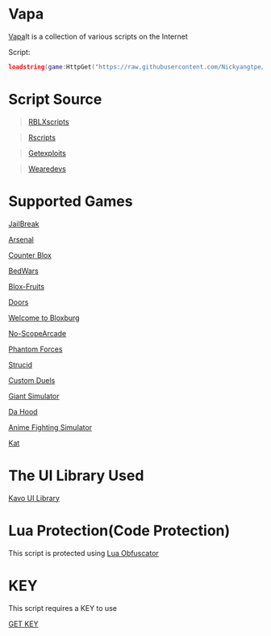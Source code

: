 # Vapa
[Vapa](https://github.com/Nickyangtpe/Vapa)It is a collection of various scripts on the Internet


Script:
``` Lua
loadstring(game:HttpGet("https://raw.githubusercontent.com/Nickyangtpe/Vapa/main/Main.txt", true))()
```

# Script Source
> [RBLXscripts](https://www.rblxscripts.net/)


> [Rscripts](https://rscripts.net/index)


> [Getexploits](https://getexploits.com/scripts/)


> [Wearedevs](https://wearedevs.net/scripts)

# Supported Games
[JailBreak](https://www.roblox.com/games/606849621/Jailbreak)


[Arsenal](https://www.roblox.com/games/286090429/Arsenal)


[Counter Blox](https://www.roblox.com/games/301549746/Counter-Blox)


[BedWars](https://www.roblox.com/games/6872265039/BedWars-GAME-BROWSER)


[Blox-Fruits](https://www.roblox.com/games/2753915549/Blox-Fruits)


[Doors](https://www.roblox.com/games/6516141723/DOORS)


[Welcome to Bloxburg](https://www.roblox.com/games/185655149/Welcome-to-Bloxburg)


[No-ScopeArcade](https://www.roblox.com/games/6407649031/FIXED-No-Scope-Arcade)


[Phantom Forces](https://www.roblox.com/games/292439477/Phantom-Forces-Scope-Revamp)


[Strucid](https://www.roblox.com/games/2377868063/Strucid)


[Custom Duels](https://www.roblox.com/games/2609668898/Custom-Duels)


[Giant Simulator](https://www.roblox.com/games/2986677229/Giant-Simulator)


[Da Hood](https://www.roblox.com/games/2788229376/Da-Hood)



[Anime Fighting SimuIator](https://www.roblox.com/games/11545598432/UPDATE-3-Anime-Fighting-Simulator-X)


[Kat](https://www.roblox.com/games/621129760/KAT)

# The UI Library Used

[Kavo UI Library](https://xheptcofficial.gitbook.io/kavo-library/)


# Lua Protection(Code Protection)

This script is protected using [Lua Obfuscator](https://luaobfuscator.com/)


# KEY
This script requires a KEY to use


[GET KEY](https://workink.net/2se/llrvr1js)
